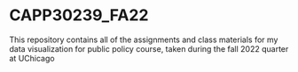 # CAPP30239_FA22
This repository contains all of the assignments and class materials
for my data visualization for public policy course, taken during
the fall 2022 quarter at UChicago